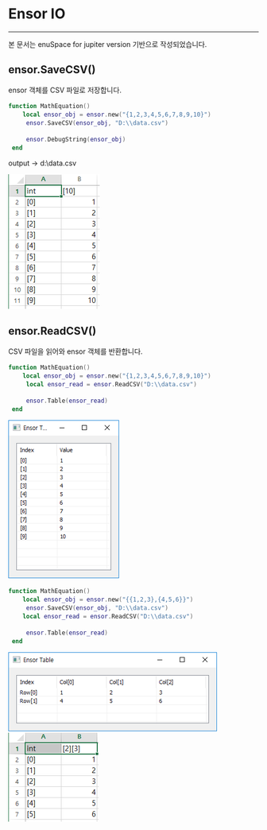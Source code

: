 # Ensor IO

---

본 문서는 enuSpace for jupiter version 기반으로 작성되었습니다.

## ensor.SaveCSV\(\)

ensor 객체를 CSV 파일로 저장합니다.

```lua
function MathEquation()
    local ensor_obj = ensor.new("{1,2,3,4,5,6,7,8,9,10}")
     ensor.SaveCSV(ensor_obj, "D:\\data.csv")

     ensor.DebugString(ensor_obj)
 end
```

output -&gt; d:\data.csv

![](/assets/statistics/savecsv.png)

## ensor.ReadCSV\(\)

CSV 파일을 읽어와 ensor 객체를 반환합니다.

```lua
function MathEquation()
    local ensor_obj = ensor.new("{1,2,3,4,5,6,7,8,9,10}")
     local ensor_read = ensor.ReadCSV("D:\\data.csv")

     ensor.Table(ensor_read)
 end
```

![](/assets/statistics/readcsv.png)

```lua
function MathEquation()
    local ensor_obj = ensor.new("{{1,2,3},{4,5,6}}")
     ensor.SaveCSV(ensor_obj, "D:\\data.csv")
    local ensor_read = ensor.ReadCSV("D:\\data.csv")

     ensor.Table(ensor_read)
 end
```

![](/assets/statistics/readcsv2.png)![](/assets/statistics/readcsv3.png)

